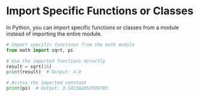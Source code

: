 # Import Specific Functions or Classes

In Python, you can import specific functions or classes from a module instead of importing the entire module.

```python
# Import specific functions from the math module
from math import sqrt, pi

# Use the imported functions directly
result = sqrt(16)
print(result)  # Output: 4.0

# Access the imported constant
print(pi)  # Output: 3.141592653589793
```